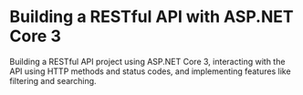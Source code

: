 # Building a RESTful API with ASP.NET Core 3

Building a RESTful API project using ASP.NET Core 3, interacting with the API using HTTP methods and status codes, and implementing features like filtering and searching.